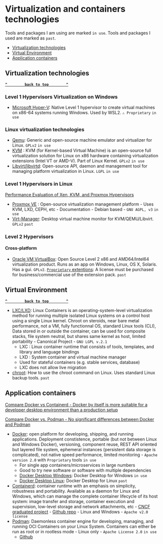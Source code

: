 # Virtualization and containers technologies

Tools and packages I am using are marked `in use`.
Tools and packages I used are marked as `past`.

- [Virtualization technologies](#virtualization-technologies)
- [Virtual Environment](#virtual-environment)
- [Application containers](#application-containers)

## Virtualization technologies ##
**[`^        back to top        ^`](#)**
### Level 1 Hypervisors Virtualization on Windows ###
- [Microsoft Hyper-V](https://docs.microsoft.com/en-us/virtualization/hyper-v-on-windows/quick-start/enable-hyper-v): Native Level 1 hypervisor to create virtual machines on x86-64 systems running Windows. Used by WSL2. `⚠ Proprietary` `in use`
### Linux virtualization technologies ###
- [Qemu](https://www.qemu.org/): Generic and open-source machine emulator and virtualizer for Linux. `GPLv2` `in use`
- [KVM](https://www.linux-kvm.org/page/Main_Page) : KVM (for Kernel-based Virtual Machine) is an open-source full virtualization solution for Linux on x86 hardware containing virtualization extensions (Intel VT or AMD-V). Part of Linux Kernel. `GPLv2` `in use`
- [Libvirt/libvirtd](https://libvirt.org/): Open-source API, daemon and management tool for managing platform virtualization in Linux. `LGPL` `in use`
### Level 1 Hypervisors in Linux ###
[Performance Evaluation of Xen, KVM, and Proxmox Hypervisors](https://www.researchgate.net/publication/327482365_Performance_Evaluation_of_Xen_KVM_and_Proxmox_Hypervisors)
- [Proxmox VE](https://www.proxmox.com/en/proxmox-ve) : Open-source virtualization management platform - Uses KVM, LXD, CEPH, etc - Documentation - Debian based - `GNU AGPL, v3` `in use`
- [Virt-Manager](https://virt-manager.org/): Desktop virtual machine monitor for KVM/QEMU/Libvirt. `GPLv2` `past`

### Level 2 Hypervisors ###
#### Cross-platform ####
  * [Oracle VM VirtualBox](https://www.virtualbox.org/): Open Source Level 2 x86 and AMD64/Intel64 virtualization product. Runs as an app on Windows, Linux, OS X, Solaris. Has a gui. `GPLv2`. [`Proprietary` extentions](https://www.oracle.com/assets/oracle-vm-virtualbox-overview-2981353.pdf): A license must be purchased for business/commercial use of the extension pack. `past`

## Virtual Environment ##
**[`^        back to top        ^`](#)**
- [LXC/LXD](https://linuxcontainers.org/): Linux Containers is an operating-system-level virtualization method for running multiple isolated Linux systems on a control host using a single Linux kernel. Chroot on steroids, near bare metal performance, not a VM, fully functionnal OS, standard Linux tools (CLI), Data stored in or outside the container, can be used for composite stacks, file system neutral, but shares same kernel as host, limited portability - Canonical Project - `GNU LGPL v.2.1`
  * LXC : Linux container runtime that consists of tools, templates, and library and language bindings
  * LXD : System container and virtual machine manager
  * Used for stateful containers (e.g. stable services, database)
  * LXC does not allow live migration
- [chroot](https://www.howtogeek.com/441534/how-to-use-the-chroot-command-on-linux/): How to use the chroot command on Linux. Uses standard Linux backup tools. `past`

## Application containers ##
[Compare Docker vs Containerd - Docker by itself is more suitable for a developer desktop environment than a production setup](https://earthly.dev/blog/containerd-vs-docker/)

[Compare Docker vs. Podman - No significant differences between Docker and Podman](https://www.techtarget.com/searchitoperations/tip/Compare-Docker-vs-Podman-for-container-management)

- [Docker](https://www.docker.com/): open platform for developing, shipping, and running applications. Deployment constistence, portable (but not between Linux and Windows Docker), versioning, component reuse, REST API oriented but layered file system, ephemeral instances (persistent data storage is complicated), not native speed performance, limited monitoring - `Apache version 2.0` with `Proprietary` tools `in use`
  * For single app containers/microservices in large numbers
  * Good to try new software or software with multiple dependencies 
  * [Docker Desktop Windows](https://docs.docker.com/desktop/install/windows-install/): Docker Desktop for Windows `in use`
  * [Docker Desktop Linux](https://docs.docker.com/desktop/install/linux-install/): Docker Desktop for Linux `past`
- [Containerd](https://containerd.io/): container runtime with an emphasis on simplicity, robustness and portability. Available as a daemon for Linux and Windows, which can manage the complete container lifecycle of its host system: image transfer and storage, container execution and supervision, low-level storage and network attachments, etc - [CNCF graduated project](https://www.cncf.io/projects/containerd/) - [Github repo](https://github.com/containerd/containerd) - Linux and Windows - `Apache v2.0 license`
- [Podman](https://podman.io/): Daemonless container engine for developing, managing, and running OCI Containers on your Linux System. Containers can either be run as root or in rootless mode - Linux only - `Apache License 2.0` `in use`
  * [Github](https://github.com/containers/podman)

